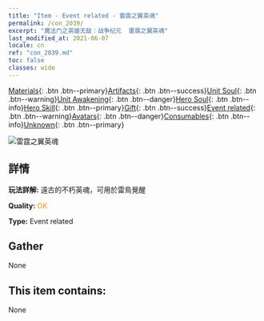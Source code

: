 ```yaml
---
title: "Item - Event related - 雷霆之翼英魂"
permalink: /con_2039/
excerpt: "魔法门之英雄无敌：战争纪元  雷霆之翼英魂"
last_modified_at: 2021-06-07
locale: cn
ref: "con_2039.md"
toc: false
classes: wide
---
```

 [Materials](/ItemsCN/){: .btn .btn--primary}[Artifacts](/ItemsCN/Artifacts/){: .btn .btn--success}[Unit Soul](/ItemsCN/UnitSoul/){: .btn .btn--warning}[Unit Awakening](/ItemsCN/UnitAwakening/){: .btn .btn--danger}[Hero Soul](/ItemsCN/HeroSoul/){: .btn .btn--info}[Hero Skill](/ItemsCN/HeroSkill/){: .btn .btn--primary}[Gift](/ItemsCN/Gift/){: .btn .btn--success}[Event related](/ItemsCN/Events/){: .btn .btn--warning}[Avatars](/ItemsCN/Avatars/){: .btn .btn--danger}[Consumables](/ItemsCN/Consumables/){: .btn .btn--info}[Unknown](/ItemsCN/Unknown/){: .btn .btn--primary}

 ![雷霆之翼英魂](/images/t/juexing_405.png)

## 詳情
 **玩法詳解:** 遠古的不朽英魂，可用於雷鳥覺醒

 **Quality:** <span style="color: #FF8C00">OK</span>

 **Type:** Event related

## Gather

  None

## This item contains:

  None

